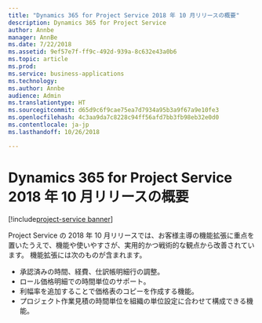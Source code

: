 ```yaml
---
title: "Dynamics 365 for Project Service 2018 年 10 月リリースの概要"
description: Dynamics 365 for Project Service
author: Annbe
manager: AnnBe
ms.date: 7/22/2018
ms.assetid: 9ef57e7f-ff9c-492d-939a-8c632e43a0b6
ms.topic: article
ms.prod: 
ms.service: business-applications
ms.technology: 
ms.author: Annbe
audience: Admin
ms.translationtype: HT
ms.sourcegitcommit: d65d9c6f9cae75ea7d7934a95b3a9f67a9e10fe3
ms.openlocfilehash: 4c3aa9da7c8228c94ff56afd7bb3fb98eb32e0d0
ms.contentlocale: ja-jp
ms.lasthandoff: 10/26/2018

---
```




#  <a name="overview-of-dynamics-365-for-project-service-october-18-release"></a>Dynamics 365 for Project Service 2018 年 10 月リリースの概要

[!include[project-service banner](../../includes/project-service.md)]

Project Service の 2018 年 10 月リリースでは、お客様主導の機能拡張に重点を置いたうえで、機能や使いやすさが、実用的かつ戦術的な観点から改善されています。 機能拡張には次のものが含まれます。

- 承認済みの時間、経費、仕訳帳明細行の調整。
- ロール価格明細での時間単位のサポート。
- 利幅率を追加することで価格表のコピーを作成する機能。
- プロジェクト作業見積の時間単位を組織の単位設定に合わせて構成できる機能。

